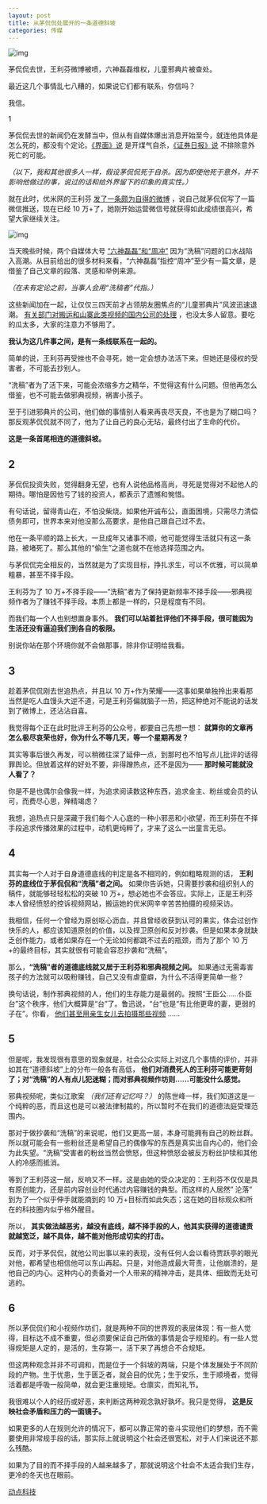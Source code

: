 ```yaml
---
layout: post
title: 从茅侃侃处展开的一条道德斜坡
categories: 传媒
---
```

![img](http://ww1.sinaimg.cn/large/4b91f9d5gy1funbzfe3mtj20lc0f1q5k.jpg)

茅侃侃去世，王利芬微博被喷，六神磊磊维权，儿童邪典片被查处。

最近这几个事情乱七八糟的，如果说它们都有联系，你信吗？

我信。

1

茅侃侃去世的新闻仍在发酵当中，但从有自媒体爆出消息开始至今，就连他具体是怎么死的，都没有个定论。[《界面》说](http://www.jiemian.com/article/1904284.html) 是开煤气自杀，[《证券日报》说](http://www.ccstock.cn/gscy/qiyexinxi/2018-01-26/A1516899910345.html) 不排除意外死亡的可能。

*（以下，我和其他很多人一样，假设茅侃侃死于自杀。因为即使他死于意外，并不影响他做过的事，说过的话和给外界留下的印象的真实性。）*

就在此时，优米网的王利芬 [发了一条颇为自得的微博](http://ent.ifeng.com/a/20180126/43024844_0.shtml) ，说自己就茅侃侃写了一篇微信推送，现在已经 10 万+了，她刚开始运营微信号就获得如此成绩很高兴，希望大家继续关注。

![img](http://ww1.sinaimg.cn/large/4b91f9d5gy1funbyz2qi2j20an0gwq9h.jpg)

当天晚些时候，两个自媒体大号 [“六神磊磊”和“周冲”](http://www.bjnews.com.cn/opinion/2018/01/25/474040.html) 因为“洗稿”问题的口水战陷入高潮。从目前给出的很多材料来看，“六神磊磊”指控“周冲”至少有一篇文章，是借鉴了自己文章的段落、灵感和举例来源。

*（在未有定论之前，当事人会用“洗稿者”代指。）*

这些新闻加在一起，让仅仅三四天前才占领朋友圈焦点的“儿童邪典片”风波迅速退潮。 [有关部门对搬运和山寨此类视频的国内公司的处理](http://epaper.oeeee.com/epaper/A/html/2018-01/25/content_5976.htm#article) ，也没太多人留意。要吃的瓜太多，大家的注意力不够用了。

**我认为这几件事之间，是有一条线联系在一起的。**

简单的说，王利芬再受挫也不会寻死，她一定会想办法活下来。但她还是侵权的受害者，不可能去抄别人。

“洗稿”者为了活下来，可能会浓缩多方之精华，不觉得这有什么问题。但他再怎么借鉴，也不可能去做邪典视频，祸害小孩子。

至于引进邪典片的公司，他们做的事情别人看来再丧尽天良，不也是为了糊口吗？那反观茅侃侃就不同了，他为了让自己的良心无玷，最终付出了生命的代价。

**这是一条首尾相连的道德斜坡。**

## 2

茅侃侃投资失败，觉得翻身无望，也有人说他品格高尚，寻死是觉得对不起他人的期待。哪怕是因他亏了钱的投资人，都表示了遗憾和惋惜。

有句话说，留得青山在，不怕没柴烧。如果他开诚布公，直面困境，只需尽力清偿债务即可，世界本来对他没那么高要求，是他自己跟自己过不去。

他在一条平顺的路上长大，一旦成年又诸事不顺，他可能觉得生活就只有这一条路，被堵死了。那么其他的“偷生”之道也就不在他选择范围之内。

与茅侃侃完全相反的，当然就是为了实现目标，挣扎求生，可以不优雅，可以简单粗暴，甚至不择手段。

王利芬为了 10 万+不择手段——“洗稿”者为了保持更新频率不择手段——邪典视频作者为了赚钱不择手段。本质上都是一样的，只是程度有不同。

而我们每一个人也别想置身事外。 **我们可以站着批评他们不择手段，很可能因为生活还没有逼迫我们到各自的极限。**

别说你站在那个环境你就不会做那事，除非你证明给我看。

## 3

趁着茅侃侃刚去世追热点，并且以 10 万+作为荣耀——这事如果单独拎出来看那当然是吃人血馒头大逆不道，可是王利芬偏就脑子一热，把这种绝对不能说的话发到了微博上，还沾沾自喜。

我觉得每个正在此时批评王利芬的公众号，都要自己先想一想： **就算你的文章再怎么极尽哀荣也好，你为什么不等几天，等一个星期再发？**

其实等事后很久再发，可以稍微往深了延伸一点，到那时也不怕写点儿批评的话得罪舆论。但放着这样的好处不要，非得蹭热点，还不是因为—— **那时候可能就没人看了？**

你是不是也偶尔会像我一样，为追求阅读数这种东西，追求金主、粉丝或会员的认可，而费尽心思，殚精竭虑？

我想，追热点只是深藏于我们每个人心底的一种小邪恶和小欲望，而王利芬在不择手段追求传播效果的过程中，动机更纯粹了，才来了这么一出童言无忌。

## 4

其实每一个人对于自身道德底线的判定是各不相同的，例如粗略观测的话， **王利芬的底线位于茅侃侃和“洗稿”者之间。** 如果你告诉她，只需要抄袭和组织别人的稿件，就能够轻轻松松的突破 10 万+，想必她也不会答应。实际上，正是王利芬本人曾经愤怒的控诉视频网站，搬运她的优米网辛辛苦苦拍摄的视频采访。

我相信，任何一个曾经为原创呕心沥血，并且曾经收获到认可的果实，体会过创作快乐的人，都应该知道原创的价值，以及捍卫原创和反对抄袭。但是如果本身就缺乏创作能力，或者如果存在一个无论如何都跳不过去的瓶颈，而为了那个 10 万+的最终目标，其实就很有可能会容忍抄袭和“洗稿”。

那么，**“洗稿”者的道德底线就又居于王利芬和邪典视频之间。** 如果通过无需毒害孩子的方法就可以吸粉赚钱，自己又没有虐童癖，为什么不活得更简单一些？

换句话说，制作邪典视频的人，他们的生存能力是最弱的。按照“王臣公……仆臣台”这个秩序，他们大概算是“台”了。鲁迅说，“台”也是“有比他更卑的妻，更弱的子在”。你看， [他们甚至用亲生女儿去拍摄那些视频](http://epaper.bjnews.com.cn/html/2018-01/23/content_709583.htm) ……

## 5

但是呢，我发现很有意思的现象就是，社会公众实际上对这几个事情的评价，并非如其在“道德斜坡”上的分布一般各有高低， **他们对消费死人的王利芬可能更苛刻了；对“洗稿”的人有点儿犯迷糊；而对邪典视频作坊则……可能没什么感觉。**

邪典视频呢，类似江歌案 *（我们还有记忆吗？）* 的陈世峰一样，我们知道这是一个纯粹的恶，而且这也是可以被法律制裁的，所以暂时不在我们的道德法庭受理范围内。

那对于做抄袭和“洗稿”的来说呢，他们又更高一层，本身可能拥有自己的粉丝群。所以就可能会有一些粉丝还是希望自己的偶像写的东西是真实出自内心的，他们会为此失望。“洗稿”受害者的粉丝当然会愤怒，但这种愤怒会被反方粉丝护犊和其他人的冷感而抵消。

等到了王利芬这一层，反响又不一样。这是由她的受众决定的：王利芬不仅仅是具有原创能力，还是前内容创业时代通过内容赚钱的典型。而这样的人居然” 沦落” 到为了一个似乎伸手就能摘到的 10 万+目标而如此失态；这在她的目标观众和所在的科技圈内似乎格外醒目。

所以， **其实做法越恶劣，越没有底线，越不择手段的人，他其实获得的道德谴责就越宽泛，越不具体，越不能对他形成切实的打击。**

反而，对于茅侃侃，就他公司出事以来的表现，没有任何人会以看待贾跃亭的眼光对他，都希望也相信他可以东山再起。只是，对他造成最大苛责，让他崩溃的，是他自己的内心。这种内心的责备对一个人带来的精神冲击，是具体、细致而无处可逃的。

## 6

所以茅侃侃们和小视频作坊们，就是两种不同的世界观的表层体现：有一些人觉得，目标达不成不重要，但必须要保证自己所做的事情是合乎规矩的。有一些人觉得规矩是人定的，是活的，生存第一，活下来了再想合不合规矩。

但这两种观念并非不可调和，而是位于一个斜坡的两端，只是个体发展处于不同阶段的产物。生于忧患，生于匮乏者，就会目的优先；生于安乐，生于顺境者，觉得活着都是呼吸一般简单，就会更注重规矩。仓廪实，而知礼节。

我很难以个人的经历或好恶，来判断这两种观念孰好孰坏。我只是觉得， **这是反映社会矛盾和压力的一面镜子。**

如果更多的人在规则允许的情况下，都可以靠正常的奋斗实现他们的梦想，而不需要使用非常规手段的话，那实际上就说明这个社会还很宽松，对于人们来说还不那么残酷。

如果为了目的而不择手段的人越来越多了，那就说明这个社会不太适合我们生存，更冷的冬天也在眼前。

[动点科技](https://cn.technode.com/post/2018-01-26/hts-180126/)

